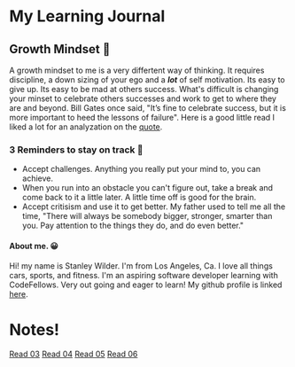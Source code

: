# My Learning Journal

## Growth Mindset :facepunch:
A growth mindset to me is a very differtent way of thinking. It requires discipline, a down sizing of your ego and a ***lot*** of self motivation. 
Its easy to give up. Its easy to be mad at others success. What's difficult is changing your minset to celebrate others successes and work to get to where they are and beyond. Bill Gates once said, "It’s fine to celebrate success, but it is more important to heed the lessons of failure". 
Here is a good little read I liked a lot for an analyzation on the [quote](https://julien-foussard.com/en/2020/01/28/julien-foussard-quote-bill-gates/).

### 3 Reminders to stay on track :muscle:
- Accept challenges. Anything you really put your mind to, you can achieve.
- When you run into an obstacle you can't figure out, take a break and come back to it a little later. A little time off is good for the brain.
- Accept critisism and use it to get better. My father used to tell me all the time, "There will always be somebody bigger, stronger, smarter than you. Pay attention to the things they do, and do even better."

#### About me. :grinning:
Hi! my name is Stanley Wilder. I'm from Los Angeles, Ca. I love all things cars, sports, and fitness. I'm an aspiring software developer learning with CodeFellows. Very out going and eager to learn! My github profile is linked [here](https://github.com/stanwilder).

# Notes!

[Read 03](https://github.com/stanwilder/reading-notes/blob/main/read03.md)
[Read 04](https://github.com/stanwilder/reading-notes/blob/main/Read04.md)
[Read 05](https://github.com/stanwilder/reading-notes/blob/main/read05.md)
[Read 06](https://github.com/stanwilder/reading-notes/blob/main/read06.md)